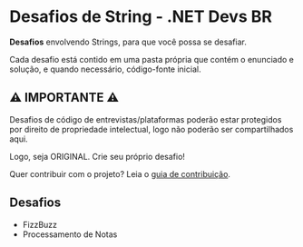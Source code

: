 # Desafios de String - .NET Devs BR

**Desafios** envolvendo Strings, para que você possa se desafiar.

Cada desafio está contido em uma pasta própria que contém o enunciado e solução, e quando necessário, código-fonte inicial.

##  :warning: IMPORTANTE :warning:
Desafios de código de entrevistas/plataformas poderão estar protegidos por direito de propriedade intelectual, logo não poderão ser compartilhados aqui. 

Logo, seja ORIGINAL. Crie seu próprio desafio!

Quer contribuir com o projeto? Leia o [guia de contribuição](https://github.com/NET-Devs-BR/desafios-string/blob/main/CONTRIBUTING.md). 

## Desafios
- FizzBuzz
- Processamento de Notas
